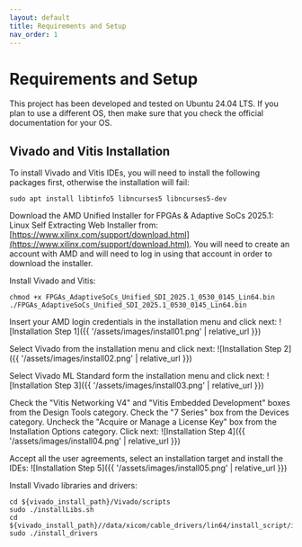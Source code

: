 ```yaml
---
layout: default
title: Requirements and Setup
nav_order: 1
---
```


# Requirements and Setup

This project has been developed and tested on Ubuntu 24.04 LTS.
If you plan to use a different OS, then make sure that you check the official documentation for your OS.

## Vivado and Vitis Installation

To install Vivado and Vitis IDEs, you will need to install the following packages first, otherwise the installation will fail:
```
sudo apt install libtinfo5 libncurses5 libncurses5-dev
```

Download the AMD Unified Installer for FPGAs & Adaptive SoCs 2025.1: Linux Self Extracting Web Installer from: [https://www.xilinx.com/support/download.html](https://www.xilinx.com/support/download.html). You will need to create an account with AMD and will need to log in using that account in order to download the installer.

Install Vivado and Vitis:
```
chmod +x FPGAs_AdaptiveSoCs_Unified_SDI_2025.1_0530_0145_Lin64.bin
./FPGAs_AdaptiveSoCs_Unified_SDI_2025.1_0530_0145_Lin64.bin
```
Insert your AMD login credentials in the installation menu and click next:
![Installation Step 1]({{ '/assets/images/install01.png' | relative_url }})

Select Vivado from the installation menu and click next:
![Installation Step 2]({{ '/assets/images/install02.png' | relative_url }})

Select Vivado ML Standard form the installation menu and click next:
![Installation Step 3]({{ '/assets/images/install03.png' | relative_url }})

Check the "Vitis Networking V4" and "Vitis Embedded Development" boxes from the Design Tools category.
Check the "7 Series" box from the Devices category.
Uncheck the "Acquire or Manage a License Key" box from the Installation Options category.
Click next:
![Installation Step 4]({{ '/assets/images/install04.png' | relative_url }})

Accept all the user agreements, select an installation target and install the IDEs:
![Installation Step 5]({{ '/assets/images/install05.png' | relative_url }})

Install Vivado libraries and drivers:
```
cd ${vivado_install_path}/Vivado/scripts
sudo ./installLibs.sh
cd ${vivado_install_path}//data/xicom/cable_drivers/lin64/install_script/install_drivers
sudo ./install_drivers
```